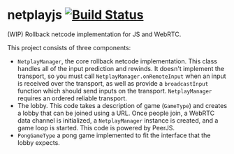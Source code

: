 # netplayjs [![Build Status](https://travis-ci.org/rameshvarun/netplayjs.svg?branch=master)](https://travis-ci.org/rameshvarun/netplayjs)
(WIP) Rollback netcode implementation for JS and WebRTC.

This project consists of three components:
- `NetplayManager`, the core rollback netcode implementation. This class handles all of the input prediction and rewinds. It doesn't implement the transport, so you must call `NetplayManager.onRemoteInput` when an input is received over the transport, as well as provide a `broadcastInput` function which should send inputs on the transport. `NetplayManager` requires an ordered reliable transport.
- The lobby. This code takes a description of game (`GameType`) and creates a lobby that can be joined using a URL. Once people join, a WebRTC data channel is initialized, a `NetplayManager` instance is created, and a game loop is started. This code is powered by PeerJS.
- `PongGameType` a pong game implemented to fit the interface that the lobby expects.
